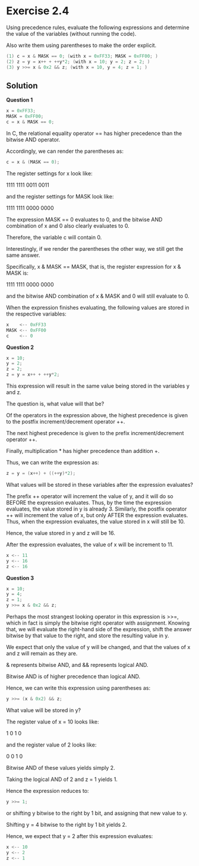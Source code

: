 Exercise 2.4
============ 

Using precedence rules, evaluate the following expressions and determine the value of the variables (without running the code).

Also write them using parentheses to make the order explicit.

```c
(1) c = x & MASK == 0; (with x = 0xFF33; MASK = 0xFF00; )
(2) z = y = x++ + ++y*2; (with x = 10; y = 2; z = 2; )
(3) y >>= x & 0x2 && z; (with x = 10, y = 4; z = 1; )
```

Solution
-------- 

**Question 1**

```c
x = 0xFF33;
MASK = 0xFF00;
c = x & MASK == 0;
```

In C, the relational equality operator == has higher precedence than the bitwise AND operator. 

Accordingly, we can render the parentheses as:

```c
c = x & (MASK == 0);
```

The register settings for x look like:

1111 1111 0011 0011

and the register settings for MASK look like:

1111 1111 0000 0000 

The expression MASK == 0 evaluates to 0, and the bitwise AND combination of x and 0 also clearly evaluates to 0.

Therefore, the variable c will contain 0.

Interestingly, if we render the parentheses the other way, we still get the same answer.

Specifically, x & MASK == MASK, that is, the register expression for x & MASK is:

1111 1111 0000 0000

and the bitwise AND combination of x & MASK and 0 will still evaluate to 0.

When the expression finishes evaluating, the following values are stored in the respective variables:

```c
x    <-- 0xFF33
MASK <-- 0xFF00
c    <-- 0
```

**Question 2**

```c
x = 10;
y = 2;
z = 2;
z = y = x++ + ++y*2;
```

This expression will result in the same value being stored in the variables y and z.

The question is, what value will that be? 

Of the operators in the expression above, the highest precedence is given to the postfix increment/decrement operator ++.

The next highest precedence is given to the prefix increment/decrement operator ++.

Finally, multiplication * has higher precedence than addition +.

Thus, we can write the expression as:

```c
z = y = (x++) + ((++y)*2);
```

What values will be stored in these variables after the expression evaluates?

The prefix ++ operator will increment the value of y, and it will do so BEFORE the expression evaluates. Thus, by the time the expression evaluates, the value stored in y is already 3. Similarly, the postfix operator ++ will increment the value of x, but only AFTER the expression evaluates. Thus, when the expression evaluates, the value stored in x will still be 10.

Hence, the value stored in y and z will be 16.

After the expression evaluates, the value of x will be increment to 11.

```c
x <-- 11
y <-- 16
z <-- 16
```

**Question 3**

```c
x = 10;
y = 4;
z = 1;
y >>= x & 0x2 && z;
```

Perhaps the most strangest looking operator in this expression is >>=, which in fact is simply the bitwise right operator with assignment. Knowing that, we will evaluate the right-hand side of the expression, shift the answer bitwise by that value to the right, and store the resulting value in y.

We expect that only the value of y will be changed, and that the values of x and z will remain as they are.

& represents bitwise AND, and && represents logical AND. 

Bitwise AND is of higher precedence than logical AND. 

Hence, we can write this expression using parentheses as:

```c
y >>= (x & 0x2) && z;
```

What value will be stored in y?

The register value of x = 10 looks like:

 1 0 1 0 

and the register value of 2 looks like:

 0 0 1 0 

Bitwise AND of these values yields simply 2. 

Taking the logical AND of 2 and z = 1 yields 1. 

Hence the expression reduces to:

```c
y >>= 1;
```

or shifting y bitwise to the right by 1 bit, and assigning that new value to y. 

Shifting y = 4 bitwise to the right by 1 bit yields 2. 

Hence, we expect that y = 2 after this expression evaluates:

```c
x <-- 10
y <-- 2
z <-- 1
```